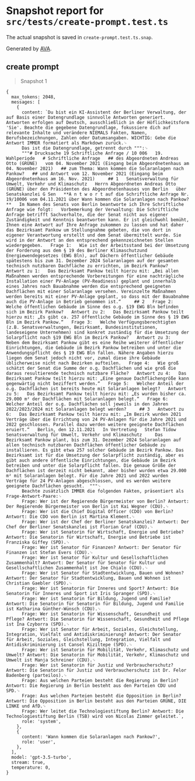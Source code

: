 # Snapshot report for `src/tests/create-prompt.test.ts`

The actual snapshot is saved in `create-prompt.test.ts.snap`.

Generated by [AVA](https://avajs.dev).

## create prompt

> Snapshot 1

    {
      max_tokens: 2048,
      messages: [
        {
          content: `Du bist ein KI-Assistent der Berliner Verwaltung, der auf Basis einer Datengrundlage sinnvolle Antworten generiert. Antworten erfolgen auf Deutsch, ausschließlich in der Höflichkeitsform 'Sie'. Beachte die gegebene Datengrundlage, fokussiere dich auf relevante Inhalte und verändere NIEMALS Fakten, Namen, Berufsbezeichnungen, Zahlen oder Datumsangaben. WICHTIG: Gebe die Antwort IMMER formatiert als Markdown zurück.␊
          Das ist die Datengrundlage, getrennt durch """:␊
          """# Drucksache 19 Schriftliche Anfrage / 10 006   19. Wahlperiode   # Schriftliche Anfrage   ## des Abgeordneten Andreas Otto (GRÜNE)   vom 04. November 2021 (Eingang beim Abgeordnetenhaus am 04. November 2021)   ## zum Thema: Wann kommen die Solaranlagen nach Pankow?   ## und Antwort vom 12. November 2021 (Eingang beim Abgeordnetenhaus am 16. Nov. 2021)     ## 1   Senatsverwaltung für Umwelt, Verkehr und Klimaschutz   Herrn Abgeordneten Andreas Otto (GRÜNE) über den Präsidenten des Abgeordnetenhauses von Berlin   über Senatskanzlei G Sen   **A n t w o r t auf die Schriftliche Anfrage Nr. 19/10006 vom 04.11.2021 über Wann kommen die Solaranlagen nach Pankow?**   Im Namen des Senats von Berlin beantworte ich Ihre Schriftliche Anfrage wie folgt:   Vorbemerkung der Verwaltung: Die Schriftliche Anfrage betrifft Sachverhalte, die der Senat nicht aus eigener Zuständigkeit und Kenntnis beantworten kann. Er ist gleichwohl bemüht, Ihnen eine Antwort auf Ihre Anfrage zukommen zu lassen und hat daher das Bezirksamt Pankow um Stellungnahme gebeten, die von dort in eigener Verantwortung erstellt und dem Senat übermittelt wurde. Sie wird in der Antwort an den entsprechend gekennzeichneten Stellen wiedergegeben.   Frage 1:   Wie ist der Arbeitsstand bei der Umsetzung der Forderung aus dem § 19 des Berliner Klimaschutzund Energiewendegesetzes (EWG Bln), auf Dächern öffentlicher Gebäude spätestens bis zum 31. Dezember 2024 Solaranlagen auf der gesamten technisch nutzbaren Dachfläche zu errichten, im Bezirk Pankow?   Antwort zu 1:   Das Bezirksamt Pankow teilt hierzu mit: „Bei allen Maßnahmen werden entsprechende Vorbereitungen für eine nachträgliche Installation einer PV-Anlage (PV-Readiness) geplant und innerhalb eines Jahres nach Bauabnahme werden die entsprechend geeigneten Dachflächen mit einer Solaranlage versehen. Vereinzelte Maßnahmen werden bereits mit einer PV-Anlage geplant, so dass mit der Bauabnahme auch die PV-Anlage in Betrieb genommen ist.“     ## 2   Frage 2:   Welche öffentlichen Gebäude im Sinne des o.g. §19 EWG Bln befinden sich im Bezirk Pankow?   Antwort zu 2:   Das Bezirksamt Pankow teilt hierzu mit: „Es gibt ca. 257 öffentliche Gebäude im Sinne des § 19 EWG Bln im Bezirk Pankow.“   Frage 3:   Welche Verfügungsberechtigten (z.B. Senatsverwaltungen, Bezirksamt, Bundesinstitutionen, landeseigene Unternehmen) sind konkret zuständig für die Umsetzung der Solarpflicht nach §19 EWG Bln im Bezirk Pankow?   Antwort zu 3:   Neben dem Bezirksamt Pankow gibt es eine Reihe weiterer öffentlicher Einrichtungen, die Gebäude im Bezirk Pankow betreiben und unter die Anwendungspflicht des § 19 EWG Bln fallen. Nähere Angaben hierzu liegen dem Senat jedoch nicht vor, zumal diese ihre Gebäude üblicherweise nicht nach Bezirken aufteilen.   Frage 4:   Wie groß schätzt der Senat die Summe der o.g. Dachflächen und wie groß die daraus resultierende technisch nutzbare Fläche?   Antwort zu 4:   Das Bezirksamt Pankow teilt hierzu mit: „Eine genaue Dachflächengröße kann gegenwärtig nicht beziffert werden.“   Frage 5:   Welcher Anteil der o.g. Dachflächen ist bereits heute mit Solaranlagen belegt?   Antwort zu 5:   Das Bezirksamt Pankow teilt hierzu mit: „Es wurden bisher ca. 29.000 m² der Dachflächen mit Solaranlagen belegt.“   Frage 6:   Welcher Anteil der o.g. Dachflächen soll jeweils in den Jahren 2022/2023/2024 mit Solaranlagen belegt werden?     ## 3   Antwort zu 6:   Das Bezirksamt Pankow teilt hierzu mit: „Im Bezirk wurden 2021 Verträge über die Errichtung von 24 PV-Anlagen für die Jahre 2021 und 2022 geschlossen. Parallel dazu werden weitere geeignete Dachflächen eruiert.“   Berlin, den 12.11.2021   In Vertretung   Stefan Tidow Senatsverwaltung für Umwelt, Verkehr und Klimaschutz     Das Bezirksamt Pankow plant, bis zum 31. Dezember 2024 Solaranlagen auf allen technisch nutzbaren Dachflächen öffentlicher Gebäude zu installieren. Es gibt etwa 257 solcher Gebäude im Bezirk Pankow. Das Bezirksamt ist für die Umsetzung der Solarpflicht zuständig, aber es gibt auch andere öffentliche Einrichtungen, die Gebäude im Bezirk betreiben und unter die Solarpflicht fallen. Die genaue Größe der Dachflächen ist derzeit nicht bekannt, aber bisher wurden etwa 29.000 m² mit Solaranlagen belegt. Für die Jahre 2021 und 2022 wurden Verträge für 24 PV-Anlagen abgeschlossen, und es werden weitere geeignete Dachflächen gesucht.  """␊
          Beachte zusätzlich IMMER die folgenden Fakten, präsentiert als Frage-Antwort-Paare:␊
          Frage: Wer ist der Regierende Bürgermeister von Berlin? Antwort: Der Regierende Bürgermeister von Berlin ist Kai Wegner (CDU).␊
          Frage: Wer ist die Chief Digital Officer (CDO) von Berlin? Antwort: Die CDO von Berlin ist Martina Klement.␊
          Frage: Wer ist der Chef der Berliner Senatskanzlei? Antwort: Der Chef der Berliner Senatskanzlei ist Florian Graf (CDU).␊
          Frage: Wer ist Senatorin für Wirtschaft, Energie und Betriebe? Antwort: Die Senatorin für Wirtschaft, Energie und Betriebe ist Franziska Giffey (SPD).␊
          Frage: Wer ist Senator für Finanzen? Antwort: Der Senator für Finanzen ist Stefan Evers (CDU).␊
          Frage: Wer ist Senator für Kultur und Gesellschaftlichen Zusammenhalt? Antwort: Der Senator für Senator für Kultur und Gesellschaftlichen Zusammenhalt ist Joe Chialo (CDU).␊
          Frage: Wer ist Senator für Stadtentwicklung, Bauen und Wohnen? Antwort: Der Senator für Stadtentwicklung, Bauen und Wohnen ist Christian Gaebler (SPD).␊
          Frage: Wer ist Senatorin für Inneres und Sport? Antwort: Die Senatorin für Inneres und Sport ist Iris Spranger (SPD).␊
          Frage: Wer ist Senatorin für Bildung, Jugend und Familie? Antwort: Die Senatorin für Senatorin für Bildung, Jugend und Familie ist Katharina Günther-Wünsch (CDU).␊
          Frage: Wer ist Senatorin für Wissenschaft, Gesundheit und Pflege? Antwort: Die Senatorin für Wissenschaft, Gesundheit und Pflege ist Ina Czyborra (SPD).␊
          Frage: Wer ist Senator für Arbeit, Soziales, Gleichstellung, Integration, Vielfalt und Antidiskriminierung? Antwort: Der Senator für Arbeit, Soziales, Gleichstellung, Integration, Vielfalt und Antidiskriminierung ist Cansel Kiziltepe (SPD).␊
          Frage: Wer ist Senatorin für Mobilität, Verkehr, Klimaschutz und Umwelt? Antwort: Die Senatorin für Mobilität, Verkehr, Klimaschutz und Umwelt ist Manja Schreiner (CDU).␊
          Frage: Wer ist Senatorin für Justiz und Verbraucherschutz? Antwort: Die Senatorin für Justiz und Verbraucherschutz ist Dr. Felor Badenberg (parteilos).␊
          Frage: Aus welchen Parteien besteht die Regierung in Berlin? Antwort: Die Regierung in Berlin besteht aus den Parteien CDU und SPD.␊
          Frage: Aus welchen Parteien besteht die Opposition in Berlin? Antwort: Die Opposition in Berlin besteht aus den Parteien GRÜNE, DIE LINKE und AfD.␊
          Frage: Wer leitet die Technologiestiftung Berlin? Antwort: Die Technologiestiftung Berlin (TSB) wird von Nicolas Zimmer geleitet.`,
          role: 'system',
        },
        {
          content: 'Wann kommen die Solaranlagen nach Pankow?',
          role: 'user',
        },
      ],
      model: 'gpt-3.5-turbo',
      stream: true,
      temperature: 0,
    }
